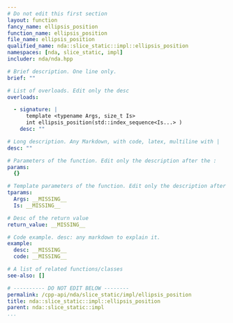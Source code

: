 ```yaml
---
# Do not edit this first section
layout: function
fancy_name: ellipsis_position
function_name: ellipsis_position
file_name: ellipsis_position
qualified_name: nda::slice_static::impl::ellipsis_position
namespaces: [nda, slice_static, impl]
includer: nda/nda.hpp

# Brief description. One line only.
brief: ""

# List of overloads. Edit only the desc
overloads:

  - signature: |
      template <typename Args, size_t Is>
      int ellipsis_position(std::index_sequence<Is...> )
    desc: ""

# Long description. Any Markdown, with code, latex, multiline with |
desc: ""

# Parameters of the function. Edit only the description after the :
params:
  {}

# Template parameters of the function. Edit only the description after the :
tparams:
  Args: __MISSING__
  Is: __MISSING__

# Desc of the return value
return_value: __MISSING__

# Code example. desc: any markdown to explain it.
example:
  desc: __MISSING__
  code: __MISSING__

# A list of related functions/classes
see-also: []

# ---------- DO NOT EDIT BELOW --------
permalink: /cpp-api/nda/slice_static/impl/ellipsis_position
title: nda::slice_static::impl::ellipsis_position
parent: nda::slice_static::impl
...
```



